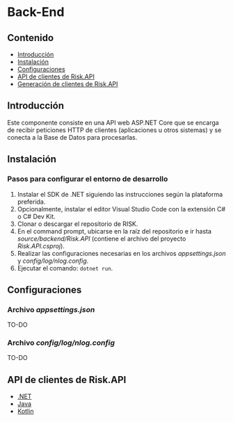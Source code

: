 # Back-End

## Contenido
* [Introducción](#introducción)
* [Instalación](#instalación)
* [Configuraciones](#configuraciones)
* [API de clientes de Risk.API](#api-de-clientes-de-riskapi)
* [Generación de clientes de Risk.API](clients/README.md)

## Introducción
Este componente consiste en una API web ASP.NET Core que se encarga de recibir peticiones HTTP de clientes (aplicaciones u otros sistemas) y se conecta a la Base de Datos para procesarlas.

## Instalación
### Pasos para configurar el entorno de desarrollo
1. Instalar el SDK de .NET siguiendo las instrucciones según la plataforma preferida.
2. Opcionalmente, instalar el editor Visual Studio Code con la extensión C# o C# Dev Kit.
3. Clonar o descargar el repositorio de RISK.
4. En el command prompt, ubicarse en la raíz del repositorio e ir hasta *source/backend/Risk.API* (contiene el archivo del proyecto *Risk.API.csproj*).
5. Realizar las configuraciones necesarias en los archivos *appsettings.json* y *config/log/nlog.config*.
6. Ejecutar el comando: `dotnet run`.

## Configuraciones

### Archivo *appsettings.json*
TO-DO

### Archivo *config/log/nlog.config*
TO-DO

## API de clientes de Risk.API

* [.NET](clients/csharp/README.md)
* [Java](clients/java/README.md)
* [Kotlin](clients/kotlin/README.md)